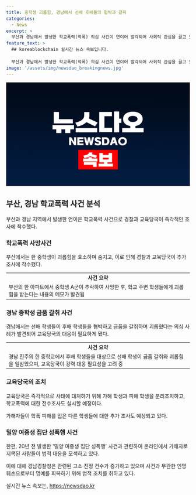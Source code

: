 ```yaml
---
title: 중학생 괴롭힘, 경남에서 선배 후배들의 협박과 갈취
categories:
  - News
excerpt: >
  부산과 경남에서 발생한 학교폭력(학폭) 의심 사건이 연이어 발각되어 사회적 관심을 끌고 있다. 부산에서는 중학생이 괴롭힘을 호소하고 숨진 채 발견되었으며, 경남에서는 중학교 선배들이 후배 학생들을 갈취하고 협박하는 사건이 발생했다. 또한 20년 전 발생한 밀양 여중생 집단 성폭행 사건과 관련하여 가해자로 지목된 사람들이 법적 조치를 취하는 등 사회적 논란이 끊이지 않고 있다. 이에 수사 및 교육당국이 사태를 파악하고 조사에 나서고 있으며, 추가적인 피해 사례가 발생할 가능성도 염두에 두고 있다.
feature_text: >
  ## koreablockchain 실시간 뉴스 속보입니다.

  부산과 경남에서 발생한 학교폭력(학폭) 의심 사건이 연이어 발각되어 사회적 관심을 끌고 있다. 부산에서는 중학생이 괴롭힘을 호소하고 숨진 채 발견되었으며, 경남에서는 중학교 선배들이 후배 학생들을 갈취하고 협박하는 사건이 발생했다. 또한 20년 전 발생한 밀양 여중생 집단 성폭행 사건과 관련하여 가해자로 지목된 사람들이 법적 조치를 취하는 등 사회적 논란이 끊이지 않고 있다. 이에 수사 및 교육당국이 사태를 파악하고 조사에 나서고 있으며, 추가적인 피해 사례가 발생할 가능성도 염두에 두고 있다.
image: '/assets/img/newsdao_breakingnews.jpg'
---
```


<p><img src="/assets/img/newsdao_breakingnews.jpg" alt="koreablockchain 속보" /></p>

<h2 data-ke-size="size26">부산, 경남 학교폭력 사건 분석</h2>

<p data-ke-size="size16">부산과 경남 지역에서 발생한 연이은 학교폭력 사건으로 경찰과 교육당국이 즉각적인 조사에 착수했다.</p>

<h3>학교폭력 사망사건</h3>

<p data-ke-size="size16">부산에서는 한 중학생이 괴롭힘을 호소하며 숨지고, 이로 인해 경찰과 교육당국이 추가 조사에 착수했다.</p>

<table>
    <tr>
        <td style="text-align: center; height: 17px;"><b>사건 요약</b></td>
    </tr>
    <tr>
        <td>부산의 한 아파트에서 중학생 A군이 추락하여 사망한 후, 학교 주변 학생들에게 괴롭힘을 받는다는 내용의 메모가 발견됨</td>
    </tr>
</table>

<h3>경남 중학생 금품 갈취 사건</h3>

<p data-ke-size="size16">경남에서는 선배 학생들이 후배 학생들을 협박하고 금품을 갈취하며 괴롭혔다는 의심 사례가 발견되어 교육당국의 대응이 필요하게 됐다.</p>

<table>
    <tr>
        <td style="text-align: center; height: 17px;"><b>사건 요약</b></td>
    </tr>
    <tr>
        <td>경남 진주의 한 중학교에서 후배 학생들을 대상으로 선배 학생이 금품 갈취와 괴롭힘을 일삼았으며, 교육당국이 강력 대응 필요성을 고려 중</td>
    </tr>
</table>

<h3>교육당국의 조치</h3>

<p data-ke-size="size16">교육당국은 즉각적으로 사태에 대처하기 위해 가해 학생과 피해 학생을 분리조치하고, 학교폭력에 대한 전수조사도 실시할 예정이다.</p>

<p data-ke-size="size16">가해자들이 학폭 피해를 입은 다른 학생들에 대한 추가 조사도 예상되고 있다.</p>

<h3>밀양 여중생 집단 성폭행 사건</h3>

<p data-ke-size="size16">한편, 20년 전 발생한 '밀양 여중생 집단 성폭행' 사건과 관련하여 온라인에서 가해자로 지목된 사람들이 법적 대응을 모색하고 있다.</p>

<p data-ke-size="size16">이에 대해 경남경찰청은 관련된 고소·진정 건수가 증가하고 있으며 사건과 무관한 인명 훼손으로부터 명예를 회복하기 위해 법적 조치를 취하고 있다.</p>
실시간 뉴스 속보는, <a href="https://newsdao.kr" rel="dofollow">https://newsdao.kr</a>


